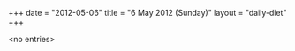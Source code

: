+++
date = "2012-05-06"
title = "6 May 2012 (Sunday)"
layout = "daily-diet"
+++

<p>&lt;no entries&gt;</p>